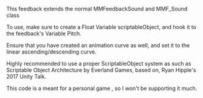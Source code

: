 ﻿This feedback extends the normal MMFeedbackSound and MMF_Sound class

To use, make sure to create a Float Variable scriptableObject, and hook it to the feedback's Variable Pitch.

Ensure that you have created an animation curve as well, and set it to the linear ascending/descending curve.

Highly recommended to use a proper ScriptableObject system as such as Scriptable Object Architecture by Everland Games, based on, Ryan Hipple's 2017 Unity Talk.

This code is a meant for a personal game , so I won't be supporting it much.